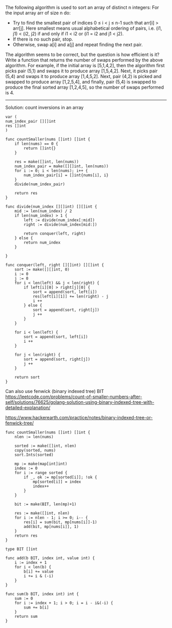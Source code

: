 The following algorithm is used to sort an array of distinct n integers:
For the input array arr of size n do:
- Try to find the smallest pair of indices 0 ≤ i < j ≤ n-1 such that arr[i] > arr[j]. Here smallest means usual 
alphabetical ordering of pairs, i.e. (i1, j1) < (i2, j2) if and only if i1 < i2 or (i1 = i2 and j1 < j2).
- If there is no such pair, stop.
- Otherwise, swap a[i] and a[j] and repeat finding the next pair.


The algorithm seems to be correct, but the question is how efficient is it? Write a function that returns the 
number of swaps performed by the above algorithm.
For example, if the initial array is [5,1,4,2], then the algorithm first picks pair (5,1) and swaps it to produce 
array [1,5,4,2]. Next, it picks pair (5,4) and swaps it to produce array [1,4,5,2]. Next, pair (4,2) is picked and 
swapped to produce array [1,2,5,4], and finally, pair (5,4) is swapped to produce the final sorted 
array [1,2,4,5], so the number of swaps performed is 4.


---
Solution:
count inversions in an array


```
var (
num_index_pair [][]int
res []int
)

func countSmaller(nums []int) []int {
    if len(nums) == 0 {
        return []int{}
    }

    res = make([]int, len(nums))
    num_index_pair = make([][]int, len(nums))
    for i := 0; i < len(nums); i++ {
        num_index_pair[i] = []int{nums[i], i}
    }
    divide(num_index_pair)

    return res
}

func divide(num_index [][]int) [][]int {
    mid := len(num_index) / 2
    if len(num_index) > 1 {
        left := divide(num_index[:mid])
        right := divide(num_index[mid:])

        return conquer(left, right)
    } else {
        return num_index
    }
    
}

func conquer(left, right [][]int) [][]int {
    sort := make([][]int, 0)
    i := 0
    j := 0
    for i < len(left) && j < len(right) {
        if left[i][0] > right[j][0] {
            sort = append(sort, left[i])
            res[left[i][1]] += len(right) - j
            i ++
        } else {
            sort = append(sort, right[j])
            j ++
        }
    }
    
    for i < len(left) {
        sort = append(sort, left[i])
        i ++
    }
    
    for j < len(right) {
        sort = append(sort, right[j])
        j ++
    }
    
    return sort
}
```

Can also use fenwick (binary indexed tree) BIT
https://leetcode.com/problems/count-of-smaller-numbers-after-self/solutions/76625/golang-solution-using-binary-indexed-tree-with-detailed-explanation/

https://www.hackerearth.com/practice/notes/binary-indexed-tree-or-fenwick-tree/


```
func countSmaller(nums []int) []int {
	nlen := len(nums)

	sorted := make([]int, nlen)
	copy(sorted, nums)
	sort.Ints(sorted)

	mp := make(map[int]int)
	index := 0
	for i := range sorted {
		if _, ok := mp[sorted[i]]; !ok {
			mp[sorted[i]] = index
			index++
		}
	}

	bit := make(BIT, len(mp)+1)

	res := make([]int, nlen)
	for i := nlen - 1; i >= 0; i-- {
		res[i] = sum(bit, mp[nums[i]]-1)
		add(bit, mp[nums[i]], 1)
	}
	return res
}

type BIT []int

func add(b BIT, index int, value int) {
	i := index + 1
	for i < len(b) {
		b[i] += value
		i += i & (-i)
	}
}

func sum(b BIT, index int) int {
	sum := 0
	for i := index + 1; i > 0; i = i - i&(-i) {
		sum += b[i]
	}
	return sum
}
```